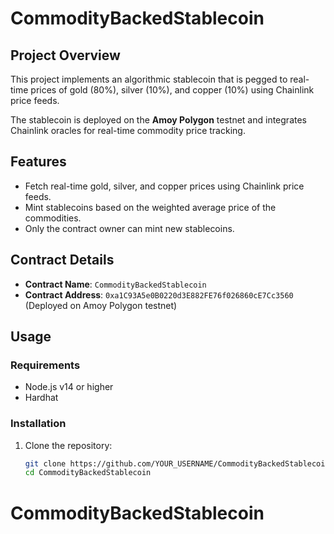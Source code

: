 # CommodityBackedStablecoin

## Project Overview
This project implements an algorithmic stablecoin that is pegged to real-time prices of gold (80%), silver (10%), and copper (10%) using Chainlink price feeds.

The stablecoin is deployed on the **Amoy Polygon** testnet and integrates Chainlink oracles for real-time commodity price tracking.

## Features
- Fetch real-time gold, silver, and copper prices using Chainlink price feeds.
- Mint stablecoins based on the weighted average price of the commodities.
- Only the contract owner can mint new stablecoins.

## Contract Details
- **Contract Name**: `CommodityBackedStablecoin`
- **Contract Address**: `0xa1C93A5e0B0220d3E882FE76f026860cE7Cc3560` (Deployed on Amoy Polygon testnet)

## Usage
### Requirements
- Node.js v14 or higher
- Hardhat

### Installation
1. Clone the repository:
   ```bash
   git clone https://github.com/YOUR_USERNAME/CommodityBackedStablecoin.git
   cd CommodityBackedStablecoin
# CommodityBackedStablecoin
